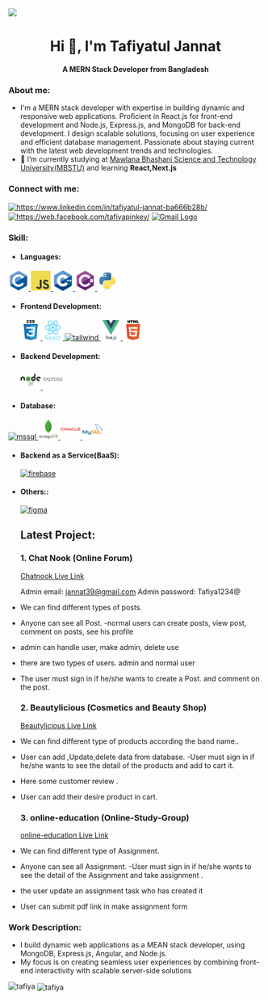 <img src="https://i.ibb.co/jzxT2Q3/2.png" />


<h1 align="center">Hi 👋, I'm Tafiyatul Jannat</h1>
<h4 align="center">A MERN Stack Developer from Bangladesh</h4>

>
<h3 align="left">About me:</h3>

- I'm a MERN stack developer with expertise in building dynamic and responsive web applications. Proficient in React.js for front-end development and Node.js, Express.js, and MongoDB for back-end development. I design scalable solutions, focusing on user experience and efficient database management. Passionate about staying current with the latest web development trends and technologies.
-  🌱 I’m currently studying at [Mawlana Bhashani Science and Technology University(MBSTU)](https://mbstu.ac.bd/) and learning **React,Next.js**


<h3 align="left">Connect with me:</h3>
<p align="left">
<a href="https://www.linkedin.com/in/tafiyatul-jannat-ba666b28b/" target="blank"><img align="center" src="https://raw.githubusercontent.com/rahuldkjain/github-profile-readme-generator/master/src/images/icons/Social/linked-in-alt.svg" alt="https://www.linkedin.com/in/tafiyatul-jannat-ba666b28b/" height="30" width="40" /></a> 
<a href="https://web.facebook.com/tafiyapinkey/" target="blank"><img align="center" src="https://raw.githubusercontent.com/rahuldkjain/github-profile-readme-generator/master/src/images/icons/Social/facebook.svg" alt="https://web.facebook.com/tafiyapinkey/" height="30" width="40" /></a>
  <a href="mailto:tafiapinkey@gmail.com">
  <img src="https://i.ibb.co/k8LbqBz/icons8-gmail-48.png" alt="Gmail Logo" align="center" width="40" height="30">
</a>
</p>
<h3 align="left">Skill:</h3>

- <h4 align="left">Languages:</h4>
<p align="left"> <a href="https://www.cprogramming.com/" target="_blank" rel="noreferrer"> <img src="https://raw.githubusercontent.com/devicons/devicon/master/icons/c/c-original.svg" alt="c" width="40" height="40"/> </a> 
  <a href="https://developer.mozilla.org/en-US/docs/Web/JavaScript" target="_blank" rel="noreferrer"> <img src="https://raw.githubusercontent.com/devicons/devicon/master/icons/javascript/javascript-original.svg" alt="javascript" width="40" height="40"/> </a>
  <a href="https://www.w3schools.com/cpp/" target="_blank" rel="noreferrer"> <img src="https://raw.githubusercontent.com/devicons/devicon/master/icons/cplusplus/cplusplus-original.svg" alt="cplusplus" width="40" height="40"/> </a> <a href="https://www.w3schools.com/cs/" target="_blank" rel="noreferrer"> <img src="https://raw.githubusercontent.com/devicons/devicon/master/icons/csharp/csharp-original.svg" alt="csharp" width="40" height="40"/> </a>
<a href="https://www.python.org" target="_blank" rel="noreferrer"> <img src="https://raw.githubusercontent.com/devicons/devicon/master/icons/python/python-original.svg" alt="python" width="40" height="40"/> </a> </p>

- <h4 align="left">Frontend Development:</h4>
  <a href="https://www.w3schools.com/css/" target="_blank" rel="noreferrer"> <img src="https://raw.githubusercontent.com/devicons/devicon/master/icons/css3/css3-original-wordmark.svg" alt="css3" width="40" height="40"/> </a>
  <a href="https://reactjs.org/" target="_blank" rel="noreferrer"> <img src="https://raw.githubusercontent.com/devicons/devicon/master/icons/react/react-original-wordmark.svg" alt="react" width="40" height="40"/> </a>
  <a href="https://tailwindcss.com/" target="_blank" rel="noreferrer"> <img src="https://www.vectorlogo.zone/logos/tailwindcss/tailwindcss-icon.svg" alt="tailwind" width="40" height="40"/> </a>
  <a href="https://vuejs.org/" target="_blank" rel="noreferrer"> <img src="https://raw.githubusercontent.com/devicons/devicon/master/icons/vuejs/vuejs-original-wordmark.svg" alt="vuejs" width="40" height="40"/>
  <a href="https://www.w3.org/html/" target="_blank" rel="noreferrer"> <img src="https://raw.githubusercontent.com/devicons/devicon/master/icons/html5/html5-original-wordmark.svg" alt="html5" width="40" height="40"/> </a>
- <h4 align="left">Backend Development:</h4>
    <a href="https://nodejs.org" target="_blank" rel="noreferrer"> <img src="https://raw.githubusercontent.com/devicons/devicon/master/icons/nodejs/nodejs-original-wordmark.svg" alt="nodejs" width="40" height="40"/> </a>
    <a href="https://expressjs.com" target="_blank" rel="noreferrer"> <img src="https://raw.githubusercontent.com/devicons/devicon/master/icons/express/express-original-wordmark.svg" alt="express" width="40" height="40"/> </a> 

- <h4 align="left"> Database:</h4>
<a href="https://www.microsoft.com/en-us/sql-server" target="_blank" rel="noreferrer"> <img src="https://www.svgrepo.com/show/303229/microsoft-sql-server-logo.svg" alt="mssql" width="40" height="40"/> </a>
<a href="https://www.mongodb.com/" target="_blank" rel="noreferrer"> <img src="https://raw.githubusercontent.com/devicons/devicon/master/icons/mongodb/mongodb-original-wordmark.svg" alt="mongodb" width="40" height="40"/> </a>
  <a href="https://www.oracle.com/" target="_blank" rel="noreferrer"> <img src="https://raw.githubusercontent.com/devicons/devicon/master/icons/oracle/oracle-original.svg" alt="oracle" width="40" height="40"/> </a>
    <a href="https://www.mysql.com/" target="_blank" rel="noreferrer"> <img src="https://raw.githubusercontent.com/devicons/devicon/master/icons/mysql/mysql-original-wordmark.svg" alt="mysql" width="40" height="40"/> </a>
 

- <h4 align="left">  Backend as a Service(BaaS):</h4>
    <a href="https://firebase.google.com/" target="_blank" rel="noreferrer"> <img src="https://www.vectorlogo.zone/logos/firebase/firebase-icon.svg" alt="firebase" width="40" height="40"/> </a> 
- <h4 align="left">Others::</h4>  
      <a href="https://www.figma.com/" target="_blank" rel="noreferrer"> <img src="https://www.vectorlogo.zone/logos/figma/figma-icon.svg" alt="figma" width="40" height="40"/> </a>
 
  <h2 align="left">Latest Project:</h2> 
  
  <h3 align="left">1. Chat Nook (Online Forum)</h3>
  <a href="https://bistro-boss-client-ff83b.web.app/">Chatnook Live Link </a>

  Admin email: jannat39@gmail.com
 Admin password: Tafiya1234@

- We can find different types of posts.
- Anyone can see all Post.
-normal users can create posts, view post, comment on posts, see his profile
- admin can handle user, make admin, delete use
- there are two types of users. admin and normal user
- The user must sign in if he/she wants to create a Post. and comment on the post.

   <h3 align="left">2. Beautylicious (Cosmetics and Beauty Shop)</h3>
 
  <a href="https://cosmetics-brand-base-client.web.app/">Beautylicious Live Link </a>

- We can find different type of products according the band name..
- User can add ,Update,delete data from database.
-User must sign in if he/she wants to see the detail of the products and add to cart it.
- Here some customer review .
- User can add their desire product in cart.
  
  <h3 align="left">3. online-education (Online-Study-Group)</h3>
 
  <a href="https://playful-seahorse-1687f4.netlify.app/">online-education Live Link </a>

- We can find different type of Assignment.
- Anyone can see all Assignment.
-User must sign in if he/she wants to see the detail of the Assignment and take assignment .
- the user update an assignment task who has created it
- User can submit pdf link in make assignment form

 



<h3 align="left">Work Description:</h3>

- I build dynamic web applications as a MEAN stack developer, using MongoDB, Express.js, Angular, and Node.js.
-  My focus is on creating seamless user experiences by combining front-end interactivity with scalable server-side solutions


<p><img align="left" src="https://github-readme-stats.vercel.app/api/top-langs?username=tafiya&show_icons=true&locale=en&layout=compact" alt="tafiya" /></p>

<p>&nbsp;<img align="center" src="https://github-readme-stats.vercel.app/api?username=tafiya&show_icons=true&locale=en" alt="tafiya" /></p>

